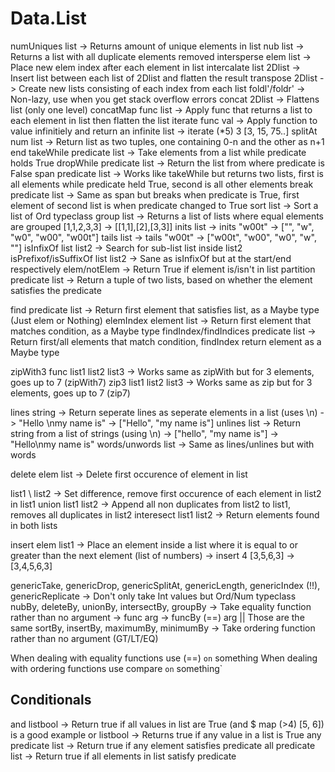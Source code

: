# Data.List
numUniques list -> Returns amount of unique elements in list
nub list -> Returns a list with all duplicate elements removed
intersperse elem list -> Place new elem index after each element in list
intercalate list 2Dlist -> Insert list between each list of 2Dlist and flatten the result
transpose 2Dlist -> Create new lists consisting of each index from each list
foldl'/foldr' -> Non-lazy, use when you get stack overflow errors
concat 2Dlist -> Flattens list (only one level)
concatMap func list -> Apply func that returns a list to each element in list then flatten the list
iterate func val -> Apply function to value infinitiely and return an infinite list -> iterate (\*5) 3 [3, 15, 75..]
splitAt num list -> Return list as two tuples, one containing 0-n and the other as n+1 end
takeWhile predicate list -> Take elements from a list while predicate holds True
dropWhile predicate list -> Return the list from where predicate is False
span predicate list -> Works like takeWhile but returns two lists, first is all elements while predicate held True, second is all other elements
break predicate list -> Same as span but breaks when predicate is True, first element of second list is when predicate changed to True
sort list -> Sort a list of Ord typeclass
group list -> Returns a list of lists where equal elements are grouped [1,1,2,3,3] -> [[1,1],[2],[3,3]]
inits list -> inits "w00t" -> ["", "w", "w0", "w00", "w00t"]
tails list -> tails "w00t" -> ["w00t", "w00", "w0", "w", ""]
isInfixOf list list2 -> Search for sub-list list inside list2
isPrefixof/isSuffixOf list list2 -> Sane as isInfixOf but at the start/end respectively
elem/notElem -> Return True if element is/isn't in list
partition predicate list -> Return a tuple of two lists, based on whether the element satisfies the predicate

find predicate list -> Return first element that satisfies list, as a Maybe type (Just elem or Nothing)
elemIndex element list -> Return first element that matches condition, as a Maybe type
findIndex/findIndices predicate list -> Return first/all elements that match condition, findIndex return element as a Maybe type

zipWith3 func list1 list2 list3 -> Works same as zipWith but for 3 elements, goes up to 7 (zipWith7)
zip3 list1 list2 list3 -> Works same as zip but for 3 elements, goes up to 7 (zip7)

lines string -> Return seperate lines as seperate elements in a list (uses \n) -> "Hello \nmy name is" -> ["Hello", "my name is"]
unlines list -> Return string from a list of strings (using \n) -> ["hello", "my name is"] -> "Hello\nmy name is"
words/unwords list -> Same as lines/unlines but with words

delete elem list -> Delete first occurence of element in list

list1 \\ list2 -> Set difference, remove first occurence of each element in list2 in list1
union list1 list2 -> Append all non duplicates from list2 to list1, removes all duplicates in list2
interesect list1 list2 -> Return elements found in both lists

insert elem list1 -> Place an element inside a list where it is equal to or greater than the next element (list of numbers) -> insert 4 [3,5,6,3] -> [3,4,5,6,3]

genericTake, genericDrop, genericSplitAt, genericLength, genericIndex (!!), genericReplicate -> Don't only take Int values but Ord/Num typeclass
nubBy, deleteBy, unionBy, intersectBy, groupBy -> Take equality function rather than no argument -> func arg -> funcBy (==) arg || Those are the same
sortBy, insertBy, maximumBy, minimumBy -> Take ordering function rather than no argument (GT/LT/EQ)

When dealing with equality functions use (==) `on` something
When dealing with ordering functions use compare `on` something`

## Conditionals
and listbool -> Return true if all values in list are True (and $ map (>4) [5, 6]) is a good example
or listbool -> Returns true if any value in a list is True
any predicate list -> Return true if any element satisfies predicate
all predicate list -> Return true if all elements in list satisfy predicate

